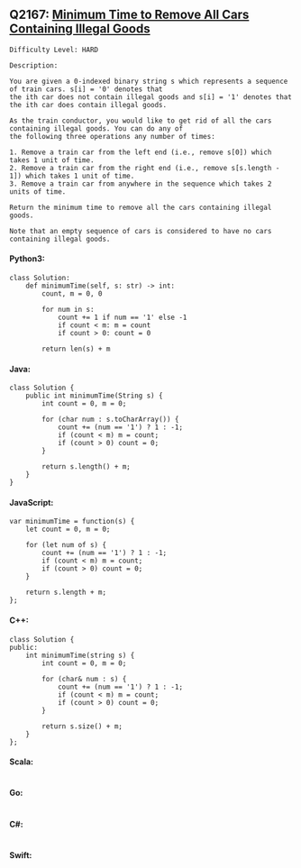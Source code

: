 ## Q2167: [Minimum Time to Remove All Cars Containing Illegal Goods](https://leetcode.com/problems/minimum-time-to-remove-all-cars-containing-illegal-goods/)

```
Difficulty Level: HARD
```

```
Description:

You are given a 0-indexed binary string s which represents a sequence of train cars. s[i] = '0' denotes that
the ith car does not contain illegal goods and s[i] = '1' denotes that the ith car does contain illegal goods.

As the train conductor, you would like to get rid of all the cars containing illegal goods. You can do any of
the following three operations any number of times:

1. Remove a train car from the left end (i.e., remove s[0]) which takes 1 unit of time.
2. Remove a train car from the right end (i.e., remove s[s.length - 1]) which takes 1 unit of time.
3. Remove a train car from anywhere in the sequence which takes 2 units of time.

Return the minimum time to remove all the cars containing illegal goods.

Note that an empty sequence of cars is considered to have no cars containing illegal goods.
```

#### Python3:

```
class Solution:
    def minimumTime(self, s: str) -> int:
        count, m = 0, 0

        for num in s:
            count += 1 if num == '1' else -1
            if count < m: m = count
            if count > 0: count = 0

        return len(s) + m
```

#### Java:

```
class Solution {
    public int minimumTime(String s) {
        int count = 0, m = 0;

        for (char num : s.toCharArray()) {
            count += (num == '1') ? 1 : -1;
            if (count < m) m = count;
            if (count > 0) count = 0;
        }

        return s.length() + m;
    }
}
```

#### JavaScript:

```
var minimumTime = function(s) {
    let count = 0, m = 0;

    for (let num of s) {
        count += (num == '1') ? 1 : -1;
        if (count < m) m = count;
        if (count > 0) count = 0;
    }

    return s.length + m;
};
```

#### C++:

```
class Solution {
public:
    int minimumTime(string s) {
        int count = 0, m = 0;

        for (char& num : s) {
            count += (num == '1') ? 1 : -1;
            if (count < m) m = count;
            if (count > 0) count = 0;
        }

        return s.size() + m;
    }
};
```

#### Scala:

```

```

#### Go:

```

```

#### C#:

```

```

#### Swift:

```

```